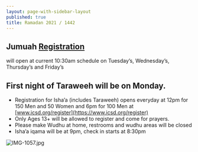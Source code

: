 ```yaml
---
layout: page-with-sidebar-layout
published: true
title: Ramadan 2021 / 1442
---
```

## Jumuah [Registration](https://www.icsd.org/register) 
will open at current 10:30am schedule on Tuesday’s, Wednesday’s, Thursday’s and Friday’s  

## First night of Taraweeh will be on Monday. 
- Registration for Isha’a (includes Taraweeh) opens everyday at 12pm for 150 Men and 50 Women and 6pm for 100 Men at [www.icsd.org/register](https://www.icsd.org/register)  
- Only Ages 13+ will be allowed to register and come for prayers.  
- Please make Wudhu at home, restrooms and wudhu areas will be closed  
- Isha’a iqama will be at 9pm, check in starts at 8:30pm  


![IMG-1057.jpg]({{site.baseurl}}/media/IMG-1057.jpg)


